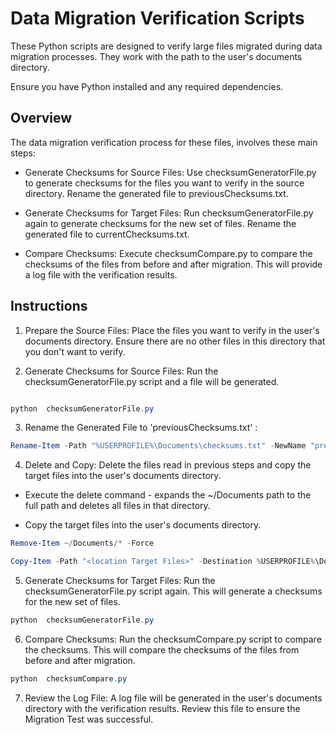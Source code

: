 
# Data Migration Verification Scripts

  

These Python scripts are designed to verify large files migrated during data migration processes. They work with the path to the user's documents directory.

Ensure you have Python installed and any required dependencies.

  

## Overview

  

The data migration verification process for these files, involves these main steps:

  

- Generate Checksums for Source Files: Use checksumGeneratorFile.py to generate checksums for the files you want to verify in the source directory. Rename the generated file to previousChecksums.txt.

- Generate Checksums for Target Files: Run checksumGeneratorFile.py again to generate checksums for the new set of files. Rename the generated file to currentChecksums.txt.

- Compare Checksums: Execute checksumCompare.py to compare the checksums of the files from before and after migration. This will provide a log file with the verification results.

  

## Instructions

  

1. Prepare the Source Files: Place the files you want to verify in the user's documents directory. Ensure there are no other files in this directory that you don't want to verify.

  

2. Generate Checksums for Source Files: Run the checksumGeneratorFile.py script and a file will be generated.

  

```powershell

python  checksumGeneratorFile.py
```

  

3. Rename the Generated File to 'previousChecksums.txt' :

  

```powershell
Rename-Item -Path "%USERPROFILE%\Documents\checksums.txt" -NewName "previousChecksums.txt"
```

  

4. Delete and Copy: Delete the files read in previous steps and copy the target files into the user's documents directory.

- Execute the delete command - expands the ~/Documents path to the full path and deletes all files in that directory.

- Copy the target files into the user's documents directory.

  

```powershell
Remove-Item ~/Documents/* -Force
```

  

```powershell
Copy-Item -Path "<location Target Files>" -Destination %USERPROFILE%\Documents\ -Recurse
```

  

5. Generate Checksums for Target Files: Run the checksumGeneratorFile.py script again. This will generate a checksums for the new set of files.

  

```powershell
python  checksumGeneratorFile.py
```

  

6. Compare Checksums: Run the checksumCompare.py script to compare the checksums. This will compare the checksums of the files from before and after migration.

  

```powershell
python  checksumCompare.py
```

  

7. Review the Log File: A log file will be generated in the user's documents directory with the verification results. Review this file to ensure the Migration Test was successful.